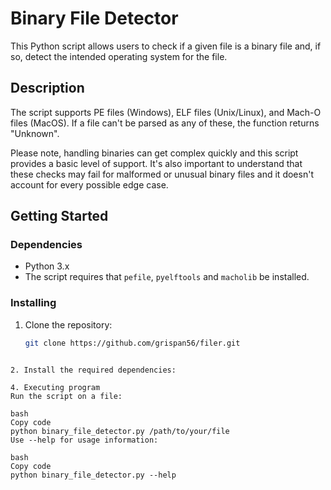 # Binary File Detector

This Python script allows users to check if a given file is a binary file and, if so, detect the intended operating system for the file.

## Description

The script supports PE files (Windows), ELF files (Unix/Linux), and Mach-O files (MacOS). If a file can't be parsed as any of these, the function returns "Unknown". 

Please note, handling binaries can get complex quickly and this script provides a basic level of support. It's also important to understand that these checks may fail for malformed or unusual binary files and it doesn't account for every possible edge case.

## Getting Started

### Dependencies

* Python 3.x
* The script requires that `pefile`, `pyelftools` and `macholib` be installed.

### Installing

1. Clone the repository: 
   ```bash
   git clone https://github.com/grispan56/filer.git
```

2. Install the required dependencies:

4. Executing program
Run the script on a file:

bash
Copy code
python binary_file_detector.py /path/to/your/file
Use --help for usage information:

bash
Copy code
python binary_file_detector.py --help
